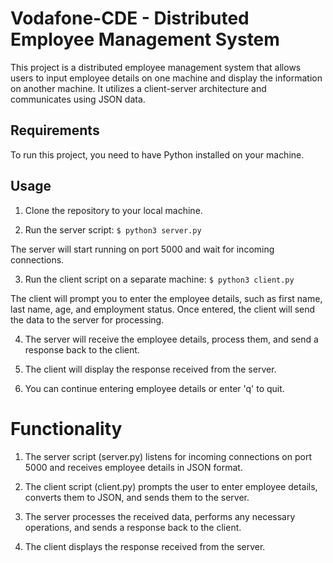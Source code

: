# Vodafone-CDE - Distributed Employee Management System

This project is a distributed employee management system that allows users to input employee details on one machine and display the information on another machine. It utilizes a client-server architecture and communicates using JSON data.

## Requirements

To run this project, you need to have Python installed on your machine.

## Usage

1. Clone the repository to your local machine.

2. Run the server script:
 `$ python3 server.py`

The server will start running on port 5000 and wait for incoming connections.

3. Run the client script on a separate machine:
`$ python3 client.py`

The client will prompt you to enter the employee details, such as first name, last name, age, and employment status. Once entered, the client will send the data to the server for processing.

4. The server will receive the employee details, process them, and send a response back to the client.

5. The client will display the response received from the server.

6. You can continue entering employee details or enter 'q' to quit.

# Functionality
1. The server script (server.py) listens for incoming connections on port 5000 and receives employee details in JSON format.

2. The client script (client.py) prompts the user to enter employee details, converts them to JSON, and sends them to the server.

3. The server processes the received data, performs any necessary operations, and sends a response back to the client.

4. The client displays the response received from the server.
